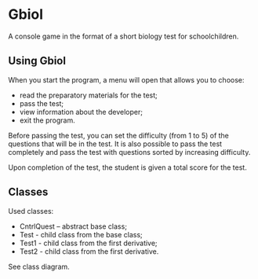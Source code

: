 # Gbiol
A console game in the format of a short biology test for schoolchildren.

## Using Gbiol
When you start the program, a menu will open that allows you to choose: 
- read the preparatory materials for the test; 
- pass the test; 
- view information about the developer; 
- exit the program.


Before passing the test, you can set the difficulty (from 1 to 5) of the questions that will be in the test. It is also possible to pass the test completely and pass the test with questions sorted by increasing difficulty.

Upon completion of the test, the student is given a total score for the test.

## Classes
Used classes:
- СntrlQuest – abstract base class;
- Test - child class from the base class;
- Test1 - child class from the first derivative;
- Test2 - child class from the first derivative.

See class diagram.
